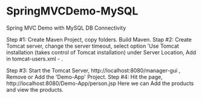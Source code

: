 # SpringMVCDemo-MySQL
Spring MVC Demo with MySQL DB Connectivity

Step #1: Create Maven Project, copy folders. Build Maven. 
Stap #2: Create Tomcat server, change the server timeout, select option 'Use Tomcat installation (takes control of Tomcat installation) under Server Location, Add in tomcat-users.xml - <role rolename="manager-gui"/>
<user username="tomcat" password="tomcat" roles="manager-gui"/>.

Step #3: Start the Tomcat Server, http://localhost:8080/manager-gui , Remove or Add the 'Demo-App' Project. 
Step #4: Hit the page, http://localhost:8080/Demo-App/person.jsp
        Here we can Add the products and view the products.
